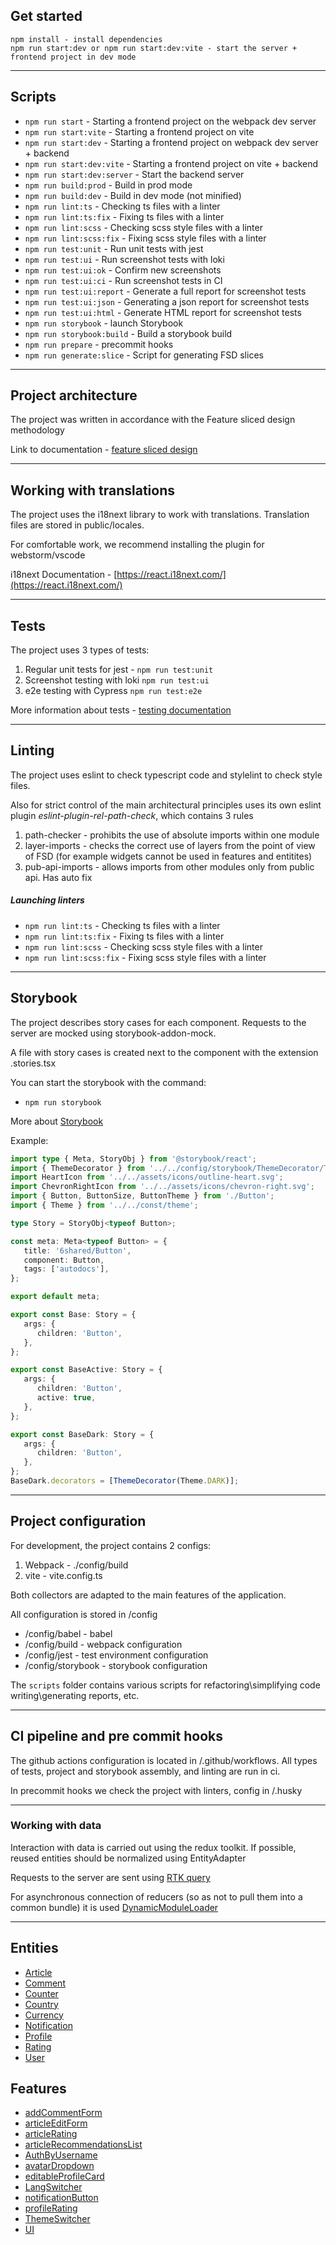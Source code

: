 ## Get started

```
npm install - install dependencies
npm run start:dev or npm run start:dev:vite - start the server + frontend project in dev mode
```

----

## Scripts

- `npm run start` - Starting a frontend project on the webpack dev server
- `npm run start:vite` - Starting a frontend project on vite
- `npm run start:dev` - Starting a frontend project on webpack dev server + backend
- `npm run start:dev:vite` - Starting a frontend project on vite + backend
- `npm run start:dev:server` - Start the backend server
- `npm run build:prod` - Build in prod mode
- `npm run build:dev` - Build in dev mode (not minified)
- `npm run lint:ts` - Checking ts files with a linter
- `npm run lint:ts:fix` - Fixing ts files with a linter
- `npm run lint:scss` - Checking scss style files with a linter
- `npm run lint:scss:fix` - Fixing scss style files with a linter
- `npm run test:unit` - Run unit tests with jest
- `npm run test:ui` - Run screenshot tests with loki
- `npm run test:ui:ok` - Confirm new screenshots
- `npm run test:ui:ci` - Run screenshot tests in CI
- `npm run test:ui:report` - Generate a full report for screenshot tests
- `npm run test:ui:json` - Generating a json report for screenshot tests
- `npm run test:ui:html` - Generate HTML report for screenshot tests
- `npm run storybook` - launch Storybook
- `npm run storybook:build` - Build a storybook build
- `npm run prepare` - precommit hooks
- `npm run generate:slice` - Script for generating FSD slices

----

## Project architecture

The project was written in accordance with the Feature sliced design methodology

Link to documentation - [feature sliced design](https://feature-sliced.design/docs/get-started/tutorial)

----

## Working with translations

The project uses the i18next library to work with translations.
Translation files are stored in public/locales.

For comfortable work, we recommend installing the plugin for webstorm/vscode

i18next Documentation - [https://react.i18next.com/](https://react.i18next.com/)

----

## Tests

The project uses 3 types of tests:
1) Regular unit tests for jest - `npm run test:unit`
2) Screenshot testing with loki `npm run test:ui`
3) e2e testing with Cypress `npm run test:e2e`

More information about tests - [testing documentation](/docs/tests.md)

----

## Linting

The project uses eslint to check typescript code and stylelint to check style files.

Also for strict control of the main architectural principles
uses its own eslint plugin *eslint-plugin-rel-path-check*,
which contains 3 rules
1) path-checker - prohibits the use of absolute imports within one module
2) layer-imports - checks the correct use of layers from the point of view of FSD
   (for example widgets cannot be used in features and entitites)
3) pub-api-imports - allows imports from other modules only from public api. Has auto fix

##### Launching linters
- `npm run lint:ts` - Checking ts files with a linter
- `npm run lint:ts:fix` - Fixing ts files with a linter
- `npm run lint:scss` - Checking scss style files with a linter
- `npm run lint:scss:fix` - Fixing scss style files with a linter

----
## Storybook

The project describes story cases for each component.
Requests to the server are mocked using storybook-addon-mock.

A file with story cases is created next to the component with the extension .stories.tsx

You can start the storybook with the command:
- `npm run storybook`

More about [Storybook](/docs/storybook.md)

Example:

```typescript jsx
import type { Meta, StoryObj } from '@storybook/react';
import { ThemeDecorator } from '../../config/storybook/ThemeDecorator/ThemeDecorator';
import HeartIcon from '../../assets/icons/outline-heart.svg';
import ChevronRightIcon from '../../assets/icons/chevron-right.svg';
import { Button, ButtonSize, ButtonTheme } from './Button';
import { Theme } from '../../const/theme';

type Story = StoryObj<typeof Button>;

const meta: Meta<typeof Button> = {
   title: '6shared/Button',
   component: Button,
   tags: ['autodocs'],
};

export default meta;

export const Base: Story = {
   args: {
      children: 'Button',
   },
};

export const BaseActive: Story = {
   args: {
      children: 'Button',
      active: true,
   },
};

export const BaseDark: Story = {
   args: {
      children: 'Button',
   },
};
BaseDark.decorators = [ThemeDecorator(Theme.DARK)];
```


----

## Project configuration

For development, the project contains 2 configs:
1. Webpack - ./config/build
2. vite - vite.config.ts

Both collectors are adapted to the main features of the application.

All configuration is stored in /config
- /config/babel - babel
- /config/build - webpack configuration
- /config/jest - test environment configuration
- /config/storybook - storybook configuration

The `scripts` folder contains various scripts for refactoring\simplifying code writing\generating reports, etc.

----

## CI pipeline and pre commit hooks

The github actions configuration is located in /.github/workflows.
All types of tests, project and storybook assembly, and linting are run in ci.

In precommit hooks we check the project with linters, config in /.husky

----

### Working with data

Interaction with data is carried out using the redux toolkit.
If possible, reused entities should be normalized using EntityAdapter

Requests to the server are sent using [RTK query](/src/6shared/api/rtkApi.ts)

For asynchronous connection of reducers (so as not to pull them into a common bundle) it is used
[DynamicModuleLoader](/src/6shared/lib/components/DynamicModuleLoader/DynamicModuleLoader.tsx)

----


## Entities

- [Article](/src/5entities/Article)
- [Comment](/src/5entities/Comment)
- [Counter](/src/5entities/Counter)
- [Country](/src/5entities/Country)
- [Currency](/src/5entities/Currency)
- [Notification](/src/5entities/Notification)
- [Profile](/src/5entities/Profile)
- [Rating](/src/5entities/Rating)
- [User](/src/5entities/User)

## Features

- [addCommentForm](/src/4features/addCommentForm)
- [articleEditForm](/src/4features/articleEditForm)
- [articleRating](/src/4features/articleRating)
- [articleRecommendationsList](/src/4features/articleRecommendationsList)
- [AuthByUsername](/src/4features/AuthByUsername)
- [avatarDropdown](/src/4features/avatarDropdown)
- [editableProfileCard](/src/4features/editableProfileCard)
- [LangSwitcher](/src/4features/LangSwitcher)
- [notificationButton](/src/4features/notificationButton)
- [profileRating](/src/4features/profileRating)
- [ThemeSwitcher](/src/4features/ThemeSwitcher)
- [UI](/src/4features/UI)
